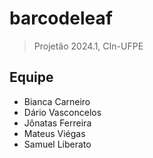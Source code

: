 # barcodeleaf

> Projetão 2024.1, CIn-UFPE

## Equipe

* Bianca Carneiro
* Dário Vasconcelos
* Jônatas Ferreira
* Mateus Viégas
* Samuel Liberato